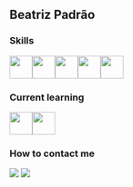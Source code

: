 ## Beatriz Padrão

### Skills
<img loading="lazy" src="https://cdn.jsdelivr.net/gh/devicons/devicon/icons/java/java-original.svg" width="40" height="40"/><img loading="lazy" src="https://cdn.jsdelivr.net/gh/devicons/devicon/icons/spring/spring-original.svg" width="40" height="40"/><img loading="lazy" src="https://cdn.jsdelivr.net/gh/devicons/devicon@latest/icons/amazonwebservices/amazonwebservices-original-wordmark.svg" width="40" height="40"/><img loading="lazy" src="https://cdn.jsdelivr.net/gh/devicons/devicon/icons/python/python-original.svg" width="40" height="40"/><img loading="lazy" src="https://cdn.jsdelivr.net/gh/devicons/devicon/icons/postgresql/postgresql-original.svg" width="40" height="40"/>

### Current learning
<img loading="lazy" src="https://cdn.jsdelivr.net/gh/devicons/devicon/icons/kotlin/kotlin-original.svg" width="40" height="40"/><img loading="lazy" src="https://cdn.jsdelivr.net/gh/devicons/devicon/icons/go/go-original.svg" width="40" height="40"/>

### How to contact me
<div>
<a href="mailto:beatrizdrpadrao@gmail.com"><img loading="lazy" src="https://img.shields.io/badge/Gmail-D14836?style=for-the-badge&logo=gmail&logoColor=white"></a>
<a href="https://www.linkedin.com/in/beatriz-demetrio-ribeiro-padrao" target="_blank"><img loading="lazy" src="https://img.shields.io/badge/-LinkedIn-%230077B5?style=for-the-badge&logo=linkedin&logoColor=white"></a>   
</div>
